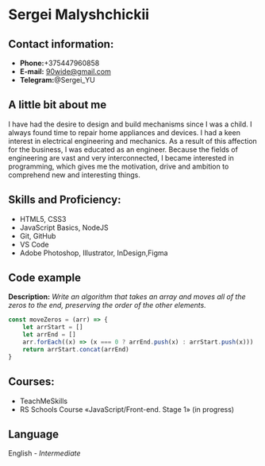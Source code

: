 # **Sergei Malyshchickii**

## **Contact information:**

-   **Phone:**+375447960858
-   **E-mail:** 90wide@gmail.com
-   **Telegram:**@Sergei_YU

## **A little bit about me**

I have had the desire to design and build mechanisms since I was a child. I always found time to repair home appliances and devices. I had a keen interest in electrical engineering and mechanics. As a result of this affection for the business, I was educated as an engineer. Because the fields of engineering are vast and very interconnected, I became interested in programming, which gives me the motivation, drive and ambition to comprehend new and interesting things.

## **Skills and Proficiency:**

-   HTML5, CSS3
-   JavaScript Basics, NodeJS
-   Git, GitHub
-   VS Code
-   Adobe Photoshop, Illustrator, InDesign,Figma

## **Code example**

**Description:** _Write an algorithm that takes an array and moves all of the zeros to the end, preserving the order of the other elements._

```javascript
const moveZeros = (arr) => {
    let arrStart = []
    let arrEnd = []
    arr.forEach((x) => (x === 0 ? arrEnd.push(x) : arrStart.push(x)))
    return arrStart.concat(arrEnd)
}
```

## **Courses:**

-   TeachMeSkills
-   RS Schools Course «JavaScript/Front-end. Stage 1» (in progress)

## **Language**

English - _Intermediate_
